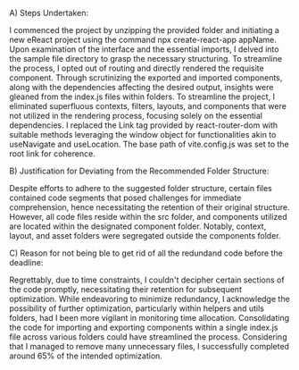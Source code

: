 A) Steps Undertaken:

I commenced the project by unzipping the provided folder and initiating a new eReact project using the command npx create-react-app appName.
Upon examination of the interface and the essential imports, I delved into the sample file directory to grasp the necessary structuring.
To streamline the process, I opted out of routing and directly rendered the requisite component.
Through scrutinizing the exported and imported components, along with the dependencies affecting the desired output, insights were gleaned from the index.js files within folders.
To streamline the project, I eliminated superfluous contexts, filters, layouts, and components that were not utilized in the rendering process, focusing solely on the essential dependencies.
I replaced the Link tag provided by react-router-dom with suitable methods leveraging the window object for functionalities akin to useNavigate and useLocation.
The base path of vite.config.js was set to the root link for coherence.


B) Justification for Deviating from the Recommended Folder Structure:

Despite efforts to adhere to the suggested folder structure, certain files contained code segments that posed challenges for immediate comprehension, hence necessitating the retention of their original structure.
However, all code files reside within the src folder, and components utilized are located within the designated component folder. Notably, context, layout, and asset folders were segregated outside the components folder.

C) Reason for not being ble to get rid of all the redundand code before the deadline:

Regrettably, due to time constraints, I couldn't decipher certain sections of the code promptly, necessitating their retention for subsequent optimization.
While endeavoring to minimize redundancy, I acknowledge the possibility of further optimization, particularly within helpers and utils folders, had I been more vigilant in monitoring time allocation.
Consolidating the code for importing and exporting components within a single index.js file across various folders could have streamlined the process. Considering that I managed to remove many unnecessary files, I successfully completed around 65% of the intended optimization.
